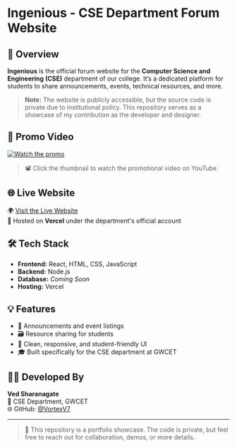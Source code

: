 # Ingenious - CSE Department Forum Website

## 🚀 Overview

**Ingenious** is the official forum website for the **Computer Science and Engineering (CSE)** department of our college. It’s a dedicated platform for students to share announcements, events, technical resources, and more.

> **Note:** The website is publicly accessible, but the source code is private due to institutional policy. This repository serves as a showcase of my contribution as the developer and designer.

## 🎥 Promo Video

[![Watch the promo](https://github.com/user-attachments/assets/e75ee9b2-104f-4028-86f1-11aa65f96b4d)](https://youtu.be/8lBfuRDSZnE?si=RYYGyqTEvc38gI-N)

> 📽️ Click the thumbnail to watch the promotional video on YouTube.

## 🌐 Live Website

🌍 [Visit the Live Website](https://ingenious-cse.vercel.app/)  
📌 Hosted on **Vercel** under the department's official account

## 🛠️ Tech Stack

- **Frontend:** React, HTML, CSS, JavaScript  
- **Backend:** Node.js  
- **Database:** *Coming Soon*  
- **Hosting:** Vercel

## 💡 Features

- 🔔 Announcements and event listings  
- 🗃️ Resource sharing for students  
- 🧠 Clean, responsive, and student-friendly UI  
- 🎓 Built specifically for the CSE department at GWCET

## 👨‍💻 Developed By

**Ved Sharanagate**  
📍 CSE Department, GWCET  
🌐 GitHub: [@VortexV7](https://github.com/VortexV7)

---

> 💬 This repository is a portfolio showcase. The code is private, but feel free to reach out for collaboration, demos, or more details.

